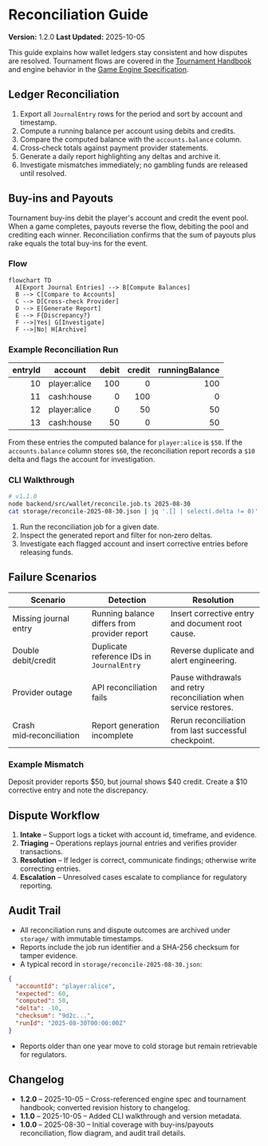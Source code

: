 # Reconciliation Guide

**Version:** 1.2.0
**Last Updated:** 2025-10-05

This guide explains how wallet ledgers stay consistent and how disputes are resolved. Tournament flows are covered in the [Tournament Handbook](./tournament-handbook.md) and engine behavior in the [Game Engine Specification](./game-engine-spec.md).

## Ledger Reconciliation

1. Export all `JournalEntry` rows for the period and sort by account and timestamp.
2. Compute a running balance per account using debits and credits.
3. Compare the computed balance with the `accounts.balance` column.
4. Cross‑check totals against payment provider statements.
5. Generate a daily report highlighting any deltas and archive it.
6. Investigate mismatches immediately; no gambling funds are released until resolved.

## Buy-ins and Payouts

Tournament buy-ins debit the player's account and credit the event pool. When a
game completes, payouts reverse the flow, debiting the pool and crediting each
winner. Reconciliation confirms that the sum of payouts plus rake equals the
total buy-ins for the event.

### Flow

```mermaid
flowchart TD
  A[Export Journal Entries] --> B[Compute Balances]
  B --> C[Compare to Accounts]
  C --> D[Cross-check Provider]
  D --> E[Generate Report]
  E --> F{Discrepancy?}
  F -->|Yes| G[Investigate]
  F -->|No| H[Archive]
```

### Example Reconciliation Run

| entryId | account        | debit | credit | runningBalance |
|--------:|---------------|------:|-------:|---------------:|
| 10      | player:alice   | 100   | 0      | 100 |
| 11      | cash:house     | 0     | 100    |   0 |
| 12      | player:alice   | 0     | 50     |  50 |
| 13      | cash:house     | 50    | 0      |  50 |

From these entries the computed balance for `player:alice` is `$50`. If the
`accounts.balance` column stores `$60`, the reconciliation report records a `$10`
delta and flags the account for investigation.

### CLI Walkthrough

```bash
# v1.1.0
node backend/src/wallet/reconcile.job.ts 2025-08-30
cat storage/reconcile-2025-08-30.json | jq '.[] | select(.delta != 0)'
```

1. Run the reconciliation job for a given date.
2. Inspect the generated report and filter for non‑zero deltas.
3. Investigate each flagged account and insert corrective entries before releasing funds.

## Failure Scenarios

| Scenario | Detection | Resolution |
|---------|-----------|------------|
| Missing journal entry | Running balance differs from provider report | Insert corrective entry and document root cause. |
| Double debit/credit | Duplicate reference IDs in `JournalEntry` | Reverse duplicate and alert engineering. |
| Provider outage | API reconciliation fails | Pause withdrawals and retry reconciliation when service restores. |
| Crash mid‑reconciliation | Report generation incomplete | Rerun reconciliation from last successful checkpoint. |

### Example Mismatch

Deposit provider reports $50, but journal shows $40 credit. Create a $10 corrective entry and note the discrepancy.

## Dispute Workflow

1. **Intake** – Support logs a ticket with account id, timeframe, and evidence.
2. **Triaging** – Operations replays journal entries and verifies provider transactions.
3. **Resolution** – If ledger is correct, communicate findings; otherwise write correcting entries.
4. **Escalation** – Unresolved cases escalate to compliance for regulatory reporting.

## Audit Trail

- All reconciliation runs and dispute outcomes are archived under `storage/` with immutable timestamps.
- Reports include the job run identifier and a SHA-256 checksum for tamper evidence.
- A typical record in `storage/reconcile-2025-08-30.json`:

```json
{
  "accountId": "player:alice",
  "expected": 60,
  "computed": 50,
  "delta": -10,
  "checksum": "9d2c...",
  "runId": "2025-08-30T00:00:00Z"
}
```

- Reports older than one year move to cold storage but remain retrievable for regulators.

## Changelog
- **1.2.0** – 2025-10-05 – Cross-referenced engine spec and tournament handbook; converted revision history to changelog.
- **1.1.0** – 2025-10-05 – Added CLI walkthrough and version metadata.
- **1.0.0** – 2025-08-30 – Initial coverage with buy-ins/payouts reconciliation, flow diagram, and audit trail details.

